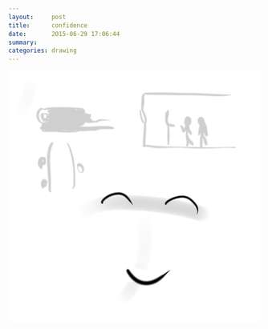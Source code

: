 ```yaml
---
layout:     post
title:      confidence
date:       2015-06-29 17:06:44
summary:    
categories: drawing
---
```

![confidence](/images/blog/confidence.png "I always appear to be confident. However, I am not. I am trying to become consistent.")